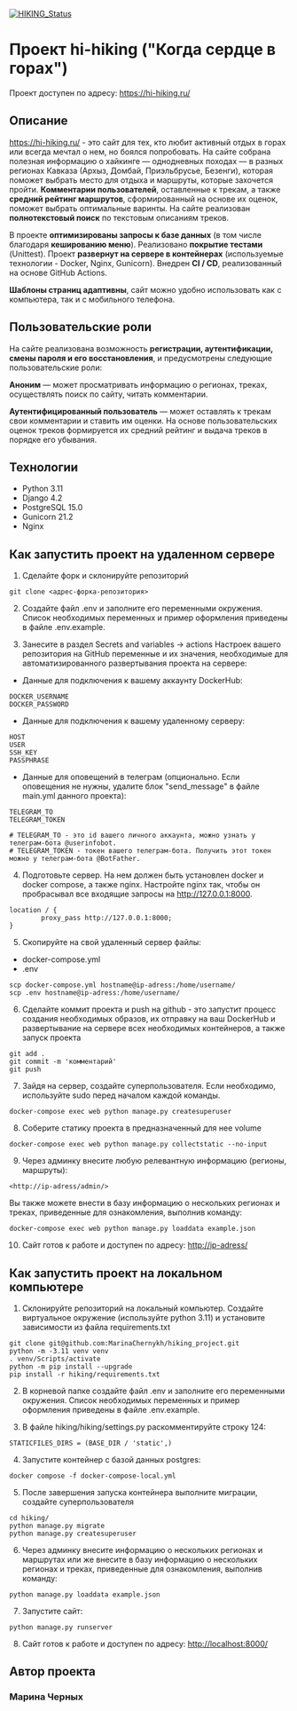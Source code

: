 [![HIKING_Status](https://github.com/MarinaChernykh/hiking_project/actions/workflows/main.yml/badge.svg)](https://github.com/MarinaChernykh/hiking_project/actions/workflows/main.yml)
# Проект hi-hiking ("Когда сердце в горах")

Проект доступен по адресу:
<https://hi-hiking.ru/>

## Описание
<https://hi-hiking.ru/> - это сайт для тех, кто любит активный отдых в горах или всегда мечтал о нем, но боялся попробовать. На сайте собрана полезная информацию о хайкинге — однодневных походах — в разных регионах Кавказа (Архыз, Домбай, Приэльбрусье, Безенги), которая поможет выбрать место для отдыха и маршруты, которые захочется пройти. **Комментарии пользователей**, оставленные к трекам, а также **средний рейтинг маршрутов**, сформированный на основе их оценок, поможет выбрать оптимальные варинты.
На сайте реализован **полнотекстовый поиск** по текстовым описаниям треков.

В проекте **оптимизированы запросы к базе данных** (в том числе благодаря **кешированию меню**). Реализовано **покрытие тестами** (Unittest).
Проект **развернут на сервере в контейнерах** (используемые технологии - Docker, Nginx, Gunicorn).
Внедрен **CI / CD**, реализованный на основе GitHub Actions.

**Шаблоны страниц адаптивны**, сайт можно удобно использовать как с компьютера, так и с мобильного телефона.

## Пользовательские роли
На сайте реализована возможность **регистрации, аутентификации, смены пароля и его восстановления**, и предусмотрены следующие пользовательские роли:

**Аноним** — может просматривать информацию о регионах, треках, осуществлять поиск по сайту, читать комментарии.

**Аутентифицированный пользователь** — может оставлять к трекам свои комментарии и ставить им оценки. На основе пользовательских оценок треков формируется их средний рейтинг и выдача треков в порядке его убывания.


## Технологии
* Python 3.11
* Django 4.2
* PostgreSQL 15.0
* Gunicorn 21.2
* Nginx


## Как запустить проект на удаленном сервере

1. Сделайте форк и склонируйте репозиторий
```
git clone <адрес-форка-репозитория>
```
2. Создайте файл .env и заполните его переменными окружения.
Список необходимых переменных и пример оформления приведены в файле .env.example.

3. Занесите в раздел Secrets and variables -> actions Настроек вашего репозитория на GitHub переменные и их значения,
необходимые для автоматизированного развертывания проекта на сервере:

* Данные для подключения к вашему аккаунту DockerHub:
```
DOCKER_USERNAME
DOCKER_PASSWORD
```
* Данные для подключения к вашему удаленному серверу:
```
HOST
USER
SSH_KEY
PASSPHRASE
```
* Данные для оповещений в телеграм (опционально. Если оповещения не нужны, удалите блок "send_message" в файле main.yml данного проекта):
```
TELEGRAM_TO
TELEGRAM_TOKEN

# TELEGRAM_TO - это id вашего личного аккаунта, можно узнать у телеграм-бота @userinfobot.
# TELEGRAM_TOKEN - токен вашего телеграм-бота. Получить этот токен можно у телеграм-бота @BotFather.
```


4. Подготовьте сервер. На нем должен быть установлен docker и docker compose, а также nginx. Настройте nginx так, чтобы он пробрасывал все входящие запросы на http://127.0.0.1:8000.
```
location / {
        proxy_pass http://127.0.0.1:8000;
}
```

5. Cкопируйте на свой удаленный сервер файлы:
* docker-compose.yml
* .env
```
scp docker-compose.yml hostname@ip-adress:/home/username/
scp .env hostname@ip-adress:/home/username/
```
6. Сделайте коммит проекта и push на github - это запустит процесс создания необходимых образов, их отправку на ваш DockerHub и развертывание на сервере всех необходимых контейнеров, а также запуск проекта
```
git add .
git commit -m 'комментарий'
git push
```
7. Зайдя на сервер, создайте суперпользователя. Если необходимо, используйте sudo перед началом каждой команды.
```
docker-compose exec web python manage.py createsuperuser
```
8. Соберите статику проекта в предназначенный для нее volume
```
docker-compose exec web python manage.py collectstatic --no-input
```
9. Через админку внесите любую релевантную информацию (регионы, маршруты):
```
<http://ip-adress/admin/>
```
Вы также можете внести в базу информацию о нескольких регионах и треках, приведенные для ознакомления, выполнив команду:
```
docker-compose exec web python manage.py loaddata example.json
```
10. Сайт готов к работе и доступен по адресу:
<http://ip-adress/>


## Как запустить проект на локальном компьютере

1. Склонируйте репозиторий на локальный компьютер. Создайте виртуальное окружение (используйте python 3.11) и установите зависимости из файла requirements.txt
```
git clone git@github.com:MarinaChernykh/hiking_project.git
python -m -3.11 venv venv
. venv/Scripts/activate
python -m pip install --upgrade
pip install -r hiking/requirements.txt
```
2. В корневой папке создайте файл .env и заполните его переменными окружения. Список необходимых переменных и пример оформления приведены в файле .env.example.

3. В файле hiking/hiking/settings.py раскомментируйте строку 124:
```
STATICFILES_DIRS = (BASE_DIR / 'static',)
```
4. Запустите контейнер с базой данных  postgres:
```
docker compose -f docker-compose-local.yml
```
5. После завершения запуска контейнера выполните миграции, создайте суперпользователя
```
cd hiking/
python manage.py migrate
python manage.py createsuperuser
```
6. Через админку внесите информацию о нескольких регионах и маршрутах или же внесите в базу информацию о нескольких регионах и треках, приведенные для ознакомления, выполнив команду:
```
python manage.py loaddata example.json
```
7. Запустите сайт:
```
python manage.py runserver
```
8. Сайт готов к работе и доступен по адресу:
<http://localhost:8000/>


## Автор проекта
### Марина Черных
